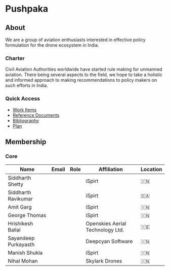# Pushpaka

## About

We are a group of aviation enthusiasts interested in effective policy formulation for the drone ecosystem in India.

### Charter

Civil Aviation Authorities worldwide have started rule making for unmanned aviation. There being several aspects to the field, we hope to take a holistic and informed approach to making recommendations to policy makers on such efforts in India. 

### Quick Access
 - [Work Items](./work-items/) 
 - [Reference Documents](./ref/index.md)
 - [Bibliography](./bibliography)
 - [Plan](./work-items/#plan)

## Membership

### Core

| Name                 | Email                                                                                        | Role | Affiliation                      | Location |
| -------------------- | ------------------------------------------------------------                                 | ---- | -------------------------------- | -------- |
| Siddharth Shetty     | [<i class="fa fa-envelope-o"></i>](mailto:siddharth.shetty@ispirt.in)                        |      | iSpirt                           | 🇮🇳     |
| Siddharth Ravikumar  | [<i class="fa fa-envelope-o"></i>](mailto:ravikumar.siddharth@gmail.com)                     |      | iSpirt                           | 🇨🇦     |
| Amit Garg            | [<i class="fa fa-envelope-o"></i>](mailto:studies.amit@gmail.com)                            |      | iSpirt                           | 🇮🇳     |
| George Thomas        | [<i class="fa fa-envelope-o"></i>](mailto:georj13@gmail.com)                                 |      | iSpirt                           | 🇮🇳     |
| Hrishikesh Ballal    | <a href="https://about.openskies.sh/#contact" target="_blank"><i class="fa fa-link"></i></a> |      | Openskies Aerial Technology Ltd. | 🇮🇪     |
| Sayandeep Purkayasth | [<i class="fa fa-envelope-o"></i>](mailto:sayandeep@deepcyan.ai)                             |      | Deepcyan Software                | 🇮🇳     |
| Manish Shukla        | [<i class="fa fa-envelope-o"></i>](mailto:manish.shukla393@gmail.com)                        |      | iSpirt                           | 🇮🇳     |
| Nihal Mohan          | [<i class="fa fa-envelope-o"></i>](mailto:nihalm@skylarkdrones.com)                          |      | Skylark Drones                   | 🇮🇳     |
